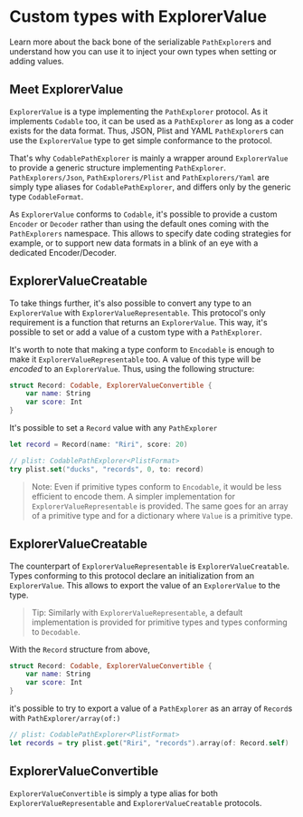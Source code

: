 # Custom types with ExplorerValue

Learn more about the back bone of the serializable ``PathExplorer``s and understand how you can use it to inject your own types when setting or adding values.


## Meet ExplorerValue

`ExplorerValue` is a type implementing the ``PathExplorer`` protocol. As it implements `Codable` too, it can be used as a `PathExplorer` as long as a coder exists for the data format. Thus, JSON, Plist and YAML `PathExplorer`s can use the `ExplorerValue` type to get simple conformance to the protocol.

That's why ``CodablePathExplorer`` is mainly a wrapper around `ExplorerValue` to provide a generic structure implementing `PathExplorer`. ``PathExplorers/Json``, ``PathExplorers/Plist`` and ``PathExplorers/Yaml`` are simply type aliases for `CodablePathExplorer`, and differs only by the generic type ``CodableFormat``.

As `ExplorerValue` conforms to `Codable`, it's possible to provide a custom `Encoder` or `Decoder` rather than using the default ones coming with the ``PathExplorers`` namespace. This allows to specify date coding strategies for example, or to support new data formats in a blink of an eye with a dedicated Encoder/Decoder.

## ExplorerValueCreatable

To take things further, it's also possible to convert any type to an `ExplorerValue` with ``ExplorerValueRepresentable``. This protocol's only requirement is a function that returns an `ExplorerValue`. This way, it's possible to set or add a value of a custom type with a `PathExplorer`.

It's worth to note that making a type conform to `Encodable` is enough to make it `ExplorerValueRepresentable` too. A value of this type will be *encoded* to an `ExplorerValue`. Thus, using the following structure:

```swift
struct Record: Codable, ExplorerValueConvertible {
    var name: String
    var score: Int
}
```

It's possible to set a `Record` value with any `PathExplorer`

```swift
let record = Record(name: "Riri", score: 20)

// plist: CodablePathExplorer<PlistFormat>
try plist.set("ducks", "records", 0, to: record)
```

> Note: Even if primitive types conform to `Encodable`, it would be less efficient to encode them. A simpler implementation for `ExplorerValueRepresentable` is provided. The same goes for an array of a primitive type and for a dictionary where `Value` is a primitive type.


## ExplorerValueCreatable

The counterpart of `ExplorerValueRepresentable` is ``ExplorerValueCreatable``. Types conforming to this protocol declare an initialization from an `ExplorerValue`. This allows to export the value of an `ExplorerValue` to the type.

> Tip: Similarly with `ExplorerValueRepresentable`, a default implementation is provided for primitive types and types conforming to `Decodable`.

With the `Record` structure from above,

```swift
struct Record: Codable, ExplorerValueConvertible {
    var name: String
    var score: Int
}
```

it's possible to try to export a value of a `PathExplorer` as an array of `Record`s with ``PathExplorer/array(of:)``

```swift
// plist: CodablePathExplorer<PlistFormat>
let records = try plist.get("Riri", "records").array(of: Record.self)
```

## ExplorerValueConvertible

``ExplorerValueConvertible`` is simply a type alias for both `ExplorerValueRepresentable` and `ExplorerValueCreatable` protocols. 
